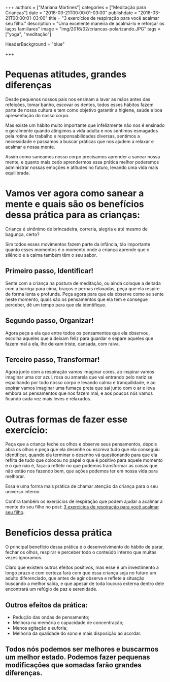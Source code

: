 +++
authors = ["Mariana Martines"]
categories = ["Meditação para Crianças"]
date = "2016-03-21T00:00:01-03:00"
publishdate = "2016-03-21T00:00:01-03:00"
title = "3 exercícios de respiração para você acalmar seu filho."
description = "Uma excelente maneira de acalmá-lo e reforçar os laços familiares"
image = "img/2016/02/criancas-polarizando.JPG"
tags = ["yoga", "meditação"]

HeaderBackground = "blue"

+++

# Pequenas atitudes, grandes diferenças

Desde pequenos nossos pais nos ensinam a lavar as mãos antes das refeições, tomar banho, escovar os dentes, todos esses hábitos fazem parte de nossa cultura e tem como objetivo garantir a higiene, saúde e boa apresentação do nosso corpo.

Mas existe um hábito muito importante que infelizmente não nos é ensinado e geralmente quando atingimos a vida adulta e nos sentimos esmagados pela rotina de trabalho e responsabilidades diversas, sentimos a necessidade e passamos a buscar práticas que nos ajudem a relaxar e acalmar a nossa mente.

Assim como saneamos nosso corpo precisamos aprender a sanear nossa mente, e quanto mais cedo aprendermos essa prática melhor poderemos administrar nossas emoções e atitudes no futuro, levando uma vida mais equilibrada.

# Vamos ver agora como sanear a mente e quais são os benefícios dessa prática para as crianças:


Criança é sinônimo de brincadeira, correria, alegria e até mesmo de bagunça, certo?

Sim todos esses movimentos fazem parte da infância, tão importante quanto esses momentos é o momento onde a criança aprende que o silêncio e a calma também têm o seu sabor.

## Primeiro passo, Identificar!

Sente com a criança na postura de meditação, ou ainda coloque a deitada com a barriga para cima, braços e pernas relaxadas, peça que ela respire de forma lenta e profunda. Peça agora para que ela observe como se sente neste momento, quais são os pensamentos que ela tem e consegue perceber, dê um tempo para que ela identifique.

## Segundo passo, Organizar!

Agora peça a ela que entre todos os pensamentos que ela observou, escolha aqueles que a deixam feliz para guardar e separe aqueles que fazem mal a ela, lhe deixam triste, cansada, com raiva.

## Terceiro passo, Transformar!

Agora junto com a respiração vamos imaginar cores, ao inspirar vamos imaginar uma cor azul, rosa ou amarela que vai entrando pelo nariz se espalhando por todo nosso corpo e levando calma e tranquilidade, e ao expirar vamos imaginar uma fumaça preta que sai junto com o ar e leva embora os pensamentos que nos fazem mal, e aos poucos nós vamos ficando cada vez mais leves e relaxados.

# Outras formas de fazer esse exercício:

Peça que a criança feche os olhos e observe seus pensamentos, depois abra os olhos e peça que ela desenhe ou escreva tudo que ela conseguiu identificar, quando ela terminar o desenho vá questionando para que ela reflita de tudo que colocou no papel o que é positivo para aquele momento e o que não é, faça-a refletir no que podemos transformar as coisas que não estão nos fazendo bem, que ações podemos ter em nossa vida para melhorar.

Essa é uma forma mais prática de chamar atenção da criança para o seu universo interno.

Confira também os exercícios de respiração que podem ajudar a acalmar a mente do seu filho no post: [3 exercícios de respiração para você acalmar seu filho](http://blog.autoconexao.org.br/post/2016/02/3-exercicios-de-respiracao-para-voce-acalmar-seu-filho/).

# Benefícios dessa prática

O principal benefício dessa prática é o desenvolvimento do hábito de parar, fechar os olhos, respirar e perceber todo o conteúdo interno que muitas vezes ignoramos.

Claro que  existem outros efeitos positivos, mas esse é um investimento a longo prazo e com certeza fará com que essa criança seja no futuro um adulto diferenciado, que antes de agir observa e reflete a situação buscando a melhor saída, e que apesar de toda loucura externa dentro dele encontrará um refúgio de paz e serenidade.

## Outros efeitos da prática:

- Redução das ondas de pensamento;
- Melhora na memória e capacidade de concentração;
- Menos agitação e euforia;
- Melhoria da qualidade do sono e mais disposição ao acordar.


## Todos nós podemos ser melhores e buscarmos um melhor estado. Podemos fazer pequenas modificações que somadas farão grandes diferenças.
